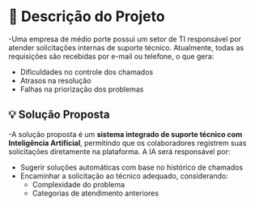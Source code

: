 # 📝 Descrição do Projeto
-Uma empresa de médio porte possui um setor de TI responsável por atender solicitações internas de suporte técnico.
Atualmente, todas as requisições são recebidas por e-mail ou telefone, o que gera:
- Dificuldades no controle dos chamados  
- Atrasos na resolução  
- Falhas na priorização dos problemas

## 💡 Solução Proposta
-A solução proposta é um **sistema integrado de suporte técnico com Inteligência Artificial**, permitindo que os colaboradores registrem suas solicitações diretamente na plataforma.
A IA será responsável por:
- Sugerir soluções automáticas com base no histórico de chamados
- Encaminhar a solicitação ao técnico adequado, considerando:
  - Complexidade do problema
  - Categorias de atendimento anteriores
